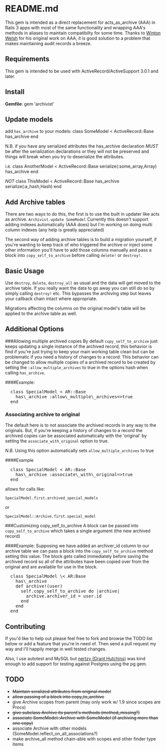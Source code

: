 README.md
=================

This gem is intended as a direct replacement for acts\_as\_archive (AAA)
in Rails 3 apps with most of the same functionality and wrapping AAA's 
methods in aliases to maintain compatibilty for some time. Thanks to 
[Winton Welsh](https://github.com/winton "Winton on github") for his 
original work on AAA, it is good solution to a problem that makes 
maintaining audit records a breeze.

Requirements
------------
This gem is intended to be used with ActiveRecord/ActiveSupport 3.0.1 and later.

Install
-------
**Gemfile**:
    gem 'archivist'
    
Update models
-------------
add `has_archive` to your models:
    class SomeModel < ActiveRecord::Base
      has_archive
    end

N.B. if you have any serialized attributes the has\_archive declaration *MUST* be after the serialization declarations or they will not be preserved and things will break when you try to deserialize the attributes.

i.e.
    class AnotherModel < ActiveRecord::Base
      serialize(:some_array,Array)
      has_archive
    end

*NOT*
    class ThisModel < ActiveRecord::Base
      has_archive
      serialize(:a_hash,Hash)
    end

<a name="add_archive_tables"></a>
Add Archive tables
------------------
There are two ways to do this, the first is to use the built in updater like acts as archive.
`Archivist.update SomeModel`
Currently this doesn't support adding indexes automatically (AAA does) but I'm working on doing multi column indexes (any help is greatly appreciated)

The second way of adding archive tables is to build a migration yourself, if you're wanting to keep track of who triggered the archive or inject some other information you'll have to add those columns manually and pass a block into `copy_self_to_archive` before calling `delete!` or `destroy!`.

Basic Usage
-----------
Use `destroy`, `delete`, `destroy_all` as usual and the data will get moved to the archive table. If you really want the data to go away you can still do so by simply calling `destroy!` etc. This bypasses the archiving step but leaves your callback chain intact where appropriate. 

Migrations affecting the columns on the original model's table will be applied to the archive table as well.

Additional Options
------------------
###Allowing multiple archived copies
By default `copy_self_to_archive` just keeps updating a single instance of the archived record, this behavior is find if you're just trying to keep your main working table clean but can be problematic if you need a history of changes to a record.
This behavior can be changed to allow multiple copies of a archived record to be created by setting the `:allow_multiple_archives` to true in the options hash when calling `has_archive`.

####Example:
<pre>
  class SpecialModel < AR::Base
    has\_archive :allow\_multiple\_archives=>true
  end
</pre>

### Associating archive to original
The default here is to not associate the archived records in any way to the originals. But, if you're keeping a history of changes to a record the archived copies can be associated automatically with the 'original' by setting the `associate_with_original` option to true.

*N.B.* Using this option automatically sets `allow_multiple_archives` to true

####Example
<pre>
  class SpecialModel < AR::Base
    has\_archive :associate\_with\_original=>true
  end
</pre>

allows for calls like:

`SpecialModel.first.archived_special_models`

or

`SpecialModel::Archive.first.special_model`

###Customizing copy\_self\_to\_archive
A block can be passed into `copy_self_to_archive` which takes a single argument (the new archived record)

####Example:
Supposing we have added an archiver\_id column to our archive table we can pass a block into the `copy_self_to_archive` method setting this value. The block gets called immediately before saving the archived record so all of the attributes have been copied over from the original and are available for use in the block.
<pre>
  class SpecialModel \< AR:Base
    has\_archive
    def archive!(user)
      self.copy_self_to_archive do |archive|
        archive.archiver_id = user.id
      end
    end
  end
</pre>

Contributing
------------
If you'd like to help out please feel free to fork and browse the TODO list below or  add a feature that you're in need of. Then send a pull request my way and I'll happily merge in well tested changes.

Also, I use autotest and MySQL but [nertzy (Grant Hutchins)](https://github.com/nertzy "Grant on github") was kind enough to add support for testing against Postgres using the pg gem.

TODO
----

 *  <del>Maintain seralized attributes from original model</del>
 *  <del>allow passing of a block into copy\_to\_archive</del>
 *  give Archive scopes from parent (may only work w/ 1.9 since scopes are Procs)
 *  <del>give subclass Archive its parent's methods (method\_missing?)</del>
 *  <del>associate SomeModel::Archive with SomeModel (if archiving more than one copy)</del>
 *  associate Archive with other models (SomeModel.reflect\_on\_all\_associations?)
 *  make archive\_all method chain-able with scopes and other finder type items

